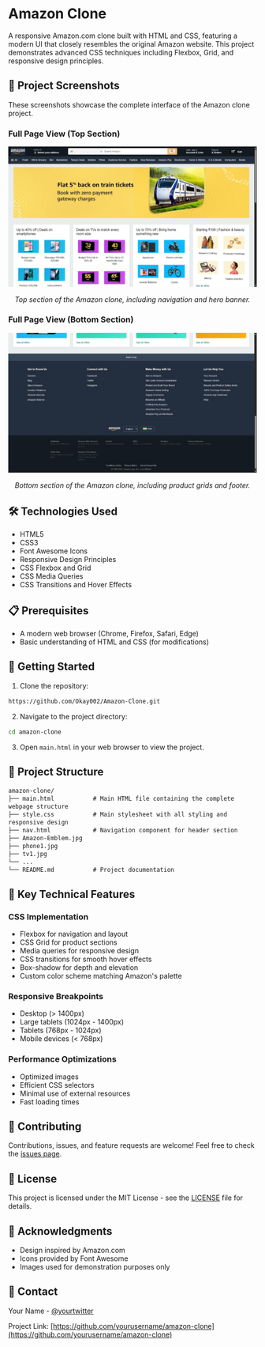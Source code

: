 # Amazon Clone

A responsive Amazon.com clone built with HTML and CSS, featuring a modern UI that closely resembles the original Amazon website. This project demonstrates advanced CSS techniques including Flexbox, Grid, and responsive design principles.

## 📸 Project Screenshots

These screenshots showcase the complete interface of the Amazon clone project.

### Full Page View (Top Section)
<div align="center">
  <img src="top.jpg" alt="Amazon Clone Top Section" width="800"/>
  <p><em>Top section of the Amazon clone, including navigation and hero banner.</em></p>
</div>

### Full Page View (Bottom Section)
<div align="center">
  <img src="bottom.jpg" alt="Amazon Clone Bottom Section" width="800"/>
  <p><em>Bottom section of the Amazon clone, including product grids and footer.</em></p>
</div>

## 🛠️ Technologies Used

- HTML5
- CSS3
- Font Awesome Icons
- Responsive Design Principles
- CSS Flexbox and Grid
- CSS Media Queries
- CSS Transitions and Hover Effects

## 📋 Prerequisites

- A modern web browser (Chrome, Firefox, Safari, Edge)
- Basic understanding of HTML and CSS (for modifications)

## 🚀 Getting Started

1. Clone the repository:
```bash
https://github.com/Okay002/Amazon-Clone.git
```

2. Navigate to the project directory:
```bash
cd amazon-clone
```

3. Open `main.html` in your web browser to view the project.

## 📁 Project Structure

```
amazon-clone/
├── main.html           # Main HTML file containing the complete webpage structure
├── style.css           # Main stylesheet with all styling and responsive design
├── nav.html            # Navigation component for header section
├── Amazon-Emblem.jpg
├── phone1.jpg
├── tv1.jpg
└── ...
└── README.md           # Project documentation
```

## 🎯 Key Technical Features

### CSS Implementation
- Flexbox for navigation and layout
- CSS Grid for product sections
- Media queries for responsive design
- CSS transitions for smooth hover effects
- Box-shadow for depth and elevation
- Custom color scheme matching Amazon's palette

### Responsive Breakpoints
- Desktop (> 1400px)
- Large tablets (1024px - 1400px)
- Tablets (768px - 1024px)
- Mobile devices (< 768px)

### Performance Optimizations
- Optimized images
- Efficient CSS selectors
- Minimal use of external resources
- Fast loading times

## 🤝 Contributing

Contributions, issues, and feature requests are welcome! Feel free to check the [issues page](https://github.com/yourusername/amazon-clone/issues).

## 📝 License

This project is licensed under the MIT License - see the [LICENSE](LICENSE) file for details.

## 👏 Acknowledgments

- Design inspired by Amazon.com
- Icons provided by Font Awesome
- Images used for demonstration purposes only

## 📧 Contact

Your Name - [@yourtwitter](https://twitter.com/yourtwitter)

Project Link: [https://github.com/yourusername/amazon-clone](https://github.com/yourusername/amazon-clone)
